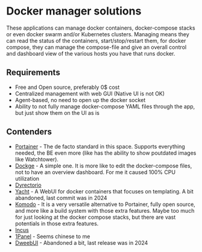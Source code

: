 # Docker manager solutions

These applications can manage docker containers, docker-compose stacks or even docker swarm and/or Kubernetes clusters. Managing means they can read the status of the containers, start/stop/restart them, for docker compose, they can manage the compose-file and give an overall control and dashboard view of the various hosts you have that runs docker.

## Requirements

- Free and Open source, preferably 0$ cost
- Centralized management with web GUI (Native UI is not OK)
- Agent-based, no need to open up the docker socket
- Ability to not fully manage docker-compose YAML files through the app, but just show them on the UI as is

## Contenders

- [Portainer](https://www.portainer.io/) - The de facto standard in this space. Supports everything needed, the BE even more (like has the ability to show poutdated images like Watchtower).
- [Dockge](https://dockge.kuma.pet/) - A simple one. It is more like to edit the docker-compose files, not to have an overview dashboard. For me it caused 100% CPU utilization
- [Dyrectorio](https://dyrector.io/)
- [Yacht](https://yacht.sh/) - A WebUI for docker containers that focuses on templating. A bit abandoned, last commit was in 2024
- [Komodo](https://komo.do/) - It is a very versatile alternative to Portainer, fully open source, and more like a build system with those extra features. Maybe too much for just looking at the docker compose stacks, but there are vast potentials in those extra features.
- [Incus](https://linuxcontainers.org/incus/)
- [1Panel](https://github.com/1Panel-dev/1Panel) - Seems chinese to me
- [DweebUI](https://www.dweebui.com/) - Abandoned a bit, last release was in 2024
